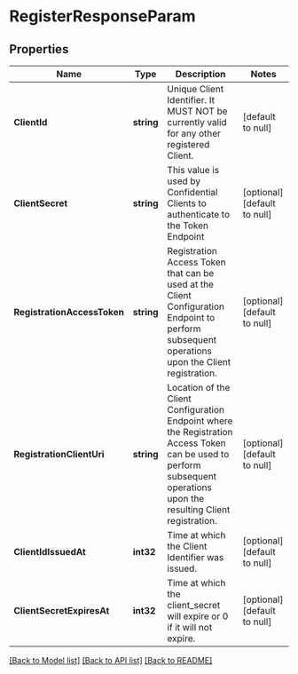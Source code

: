 # RegisterResponseParam

## Properties
Name | Type | Description | Notes
------------ | ------------- | ------------- | -------------
**ClientId** | **string** | Unique Client Identifier. It MUST NOT be currently valid for any other registered Client. | [default to null]
**ClientSecret** | **string** | This value is used by Confidential Clients to authenticate to the Token Endpoint | [optional] [default to null]
**RegistrationAccessToken** | **string** | Registration Access Token that can be used at the Client Configuration Endpoint to perform subsequent operations upon the Client registration. | [optional] [default to null]
**RegistrationClientUri** | **string** | Location of the Client Configuration Endpoint where the Registration Access Token can be used to perform subsequent operations upon the resulting Client registration. | [optional] [default to null]
**ClientIdIssuedAt** | **int32** | Time at which the Client Identifier was issued. | [optional] [default to null]
**ClientSecretExpiresAt** | **int32** | Time at which the client_secret will expire or 0 if it will not expire. | [optional] [default to null]

[[Back to Model list]](../README.md#documentation-for-models) [[Back to API list]](../README.md#documentation-for-api-endpoints) [[Back to README]](../README.md)

